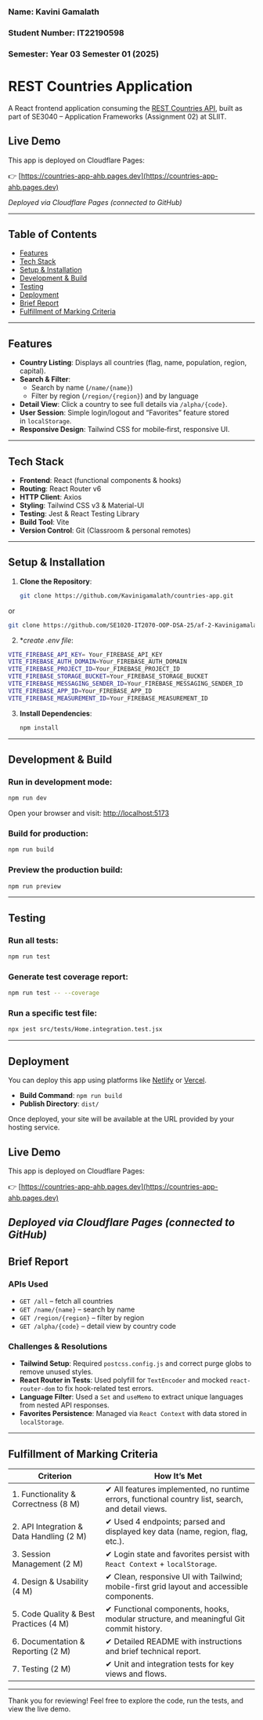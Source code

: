 ### Name: Kavini Gamalath
### Student Number: IT22190598
### Semester: Year 03 Semester 01  (2025)

# REST Countries Application

A React frontend application consuming the [REST Countries API](https://restcountries.com/), built as part of SE3040 – Application Frameworks (Assignment 02) at SLIIT.
## Live Demo

This app is deployed on Cloudflare Pages:

👉 [https://countries-app-ahb.pages.dev](https://countries-app-ahb.pages.dev)

_Deployed via Cloudflare Pages (connected to GitHub)_  

---

## Table of Contents

- [Features](#features)
- [Tech Stack](#tech-stack)
- [Setup & Installation](#setup--installation)
- [Development & Build](#development--build)
- [Testing](#testing)
- [Deployment](#deployment)
- [Brief Report](#brief-report)
- [Fulfillment of Marking Criteria](#fulfillment-of-marking-criteria)

---

## Features

- **Country Listing**: Displays all countries (flag, name, population, region, capital).  
- **Search & Filter**:  
  - Search by name (`/name/{name}`)  
  - Filter by region (`/region/{region}`) and by language  
- **Detail View**: Click a country to see full details via `/alpha/{code}`.  
- **User Session**: Simple login/logout and “Favorites” feature stored in `localStorage`.  
- **Responsive Design**: Tailwind CSS for mobile‑first, responsive UI. 
 

---

## Tech Stack

- **Frontend**: React (functional components & hooks)  
- **Routing**: React Router v6  
- **HTTP Client**: Axios  
- **Styling**: Tailwind CSS v3 & Material-UI  
- **Testing**: Jest & React Testing Library  
- **Build Tool**: Vite  
- **Version Control**: Git (Classroom & personal remotes)  

---
## Setup & Installation

1. **Clone the Repository**:
   ```bash
   git clone https://github.com/Kavinigamalath/countries-app.git
or
  ```bash
  git clone https://github.com/SE1020-IT2070-OOP-DSA-25/af-2-Kavinigamalath
   ```
2. **create .env file*:
  ```bash
VITE_FIREBASE_API_KEY= Your_FIREBASE_API_KEY
VITE_FIREBASE_AUTH_DOMAIN=Your_FIREBASE_AUTH_DOMAIN
VITE_FIREBASE_PROJECT_ID=Your_FIREBASE_PROJECT_ID
VITE_FIREBASE_STORAGE_BUCKET=Your_FIREBASE_STORAGE_BUCKET
VITE_FIREBASE_MESSAGING_SENDER_ID=Your_FIREBASE_MESSAGING_SENDER_ID
VITE_FIREBASE_APP_ID=Your_FIREBASE_APP_ID
VITE_FIREBASE_MEASUREMENT_ID=Your_FIREBASE_MEASUREMENT_ID
   ```
3. **Install Dependencies**:
   ```bash
   npm install
   ```

---

## Development & Build

### Run in development mode:
```bash
npm run dev
```
Open your browser and visit: [http://localhost:5173](http://localhost:5173)

### Build for production:
```bash
npm run build
```

### Preview the production build:
```bash
npm run preview
```

---

## Testing

### Run all tests:
```bash
npm run test
```

### Generate test coverage report:
```bash
npm run test -- --coverage
```

### Run a specific test file:
```bash
npx jest src/tests/Home.integration.test.jsx
```

---

## Deployment

You can deploy this app using platforms like [Netlify](https://www.netlify.com/) or [Vercel](https://vercel.com/).

- **Build Command**: `npm run build`  
- **Publish Directory**: `dist/`

Once deployed, your site will be available at the URL provided by your hosting service.

## Live Demo

This app is deployed on Cloudflare Pages:

👉 [https://countries-app-ahb.pages.dev](https://countries-app-ahb.pages.dev)

_Deployed via Cloudflare Pages (connected to GitHub)_  
---

## Brief Report

### APIs Used

- `GET /all` – fetch all countries  
- `GET /name/{name}` – search by name  
- `GET /region/{region}` – filter by region  
- `GET /alpha/{code}` – detail view by country code  

### Challenges & Resolutions

- **Tailwind Setup**: Required `postcss.config.js` and correct purge globs to remove unused styles.  
- **React Router in Tests**: Used polyfill for `TextEncoder` and mocked `react-router-dom` to fix hook-related test errors.  
- **Language Filter**: Used a `Set` and `useMemo` to extract unique languages from nested API responses.  
- **Favorites Persistence**: Managed via `React Context` with data stored in `localStorage`.  

---

## Fulfillment of Marking Criteria

| Criterion                                | How It’s Met                                                                                       |
|------------------------------------------|----------------------------------------------------------------------------------------------------|
| 1. Functionality & Correctness (8 M)     | ✔ All features implemented, no runtime errors, functional country list, search, and detail views. |
| 2. API Integration & Data Handling (2 M) | ✔ Used 4 endpoints; parsed and displayed key data (name, region, flag, etc.).                     |
| 3. Session Management (2 M)              | ✔ Login state and favorites persist with `React Context` + `localStorage`.                        |
| 4. Design & Usability (4 M)              | ✔ Clean, responsive UI with Tailwind; mobile-first grid layout and accessible components.         |
| 5. Code Quality & Best Practices (4 M)   | ✔ Functional components, hooks, modular structure, and meaningful Git commit history.             |
| 6. Documentation & Reporting (2 M)       | ✔ Detailed README with instructions and brief technical report.                                   |
| 7. Testing (2 M)                         | ✔ Unit and integration tests for key views and flows.                                             |

---

Thank you for reviewing! Feel free to explore the code, run the tests, and view the live demo.
